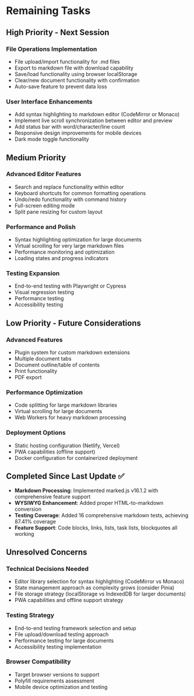 # Remaining Tasks

## High Priority - Next Session

### File Operations Implementation
- File upload/import functionality for .md files
- Export to markdown file with download capability
- Save/load functionality using browser localStorage
- Clear/new document functionality with confirmation
- Auto-save feature to prevent data loss

### User Interface Enhancements  
- Add syntax highlighting to markdown editor (CodeMirror or Monaco)
- Implement live scroll synchronization between editor and preview
- Add status bar with word/character/line count
- Responsive design improvements for mobile devices
- Dark mode toggle functionality

## Medium Priority

### Advanced Editor Features
- Search and replace functionality within editor
- Keyboard shortcuts for common formatting operations
- Undo/redo functionality with command history
- Full-screen editing mode
- Split pane resizing for custom layout

### Performance and Polish
- Syntax highlighting optimization for large documents  
- Virtual scrolling for very large markdown files
- Performance monitoring and optimization
- Loading states and progress indicators

### Testing Expansion
- End-to-end testing with Playwright or Cypress
- Visual regression testing
- Performance testing
- Accessibility testing

## Low Priority - Future Considerations

### Advanced Features
- Plugin system for custom markdown extensions
- Multiple document tabs
- Document outline/table of contents
- Print functionality
- PDF export

### Performance Optimization
- Code splitting for large markdown libraries
- Virtual scrolling for large documents
- Web Workers for heavy markdown processing

### Deployment Options
- Static hosting configuration (Netlify, Vercel)
- PWA capabilities (offline support)
- Docker configuration for containerized deployment

## Completed Since Last Update ✅
- **Markdown Processing**: Implemented marked.js v16.1.2 with comprehensive feature support
- **WYSIWYG Enhancement**: Added proper HTML-to-markdown conversion
- **Testing Coverage**: Added 16 comprehensive markdown tests, achieving 87.41% coverage
- **Feature Support**: Code blocks, links, lists, task lists, blockquotes all working

## Unresolved Concerns

### Technical Decisions Needed  
- Editor library selection for syntax highlighting (CodeMirror vs Monaco)
- State management approach as complexity grows (consider Pinia)
- File storage strategy (localStorage vs IndexedDB for larger documents)
- PWA capabilities and offline support strategy

### Testing Strategy
- End-to-end testing framework selection and setup
- File upload/download testing approach
- Performance testing for large documents
- Accessibility testing implementation

### Browser Compatibility
- Target browser versions to support
- Polyfill requirements assessment  
- Mobile device optimization and testing